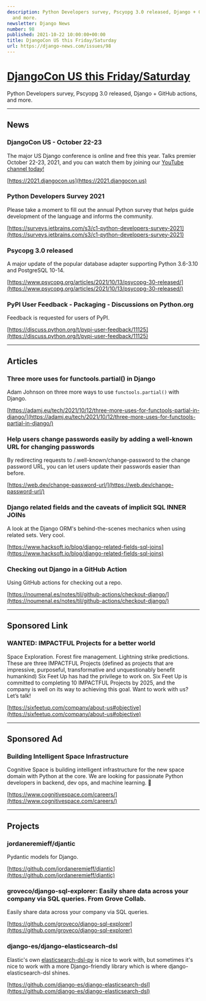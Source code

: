 ```yaml
---
description: Python Developers survey, Pscyopg 3.0 released, Django + GitHub actions,
  and more.
newsletter: Django News
number: 98
published: 2021-10-22 10:00:00+00:00
title: DjangoCon US this Friday/Saturday
url: https://django-news.com/issues/98
---
```


# [DjangoCon US this Friday/Saturday](https://django-news.com/issues/98)

Python Developers survey, Pscyopg 3.0 released, Django + GitHub actions, and more.

----

## News

### DjangoCon US - October 22-23

<p>The major US Django conference is online and free this year. Talks premier October 22-23, 2021, and you can watch them by joining our <a href="https://cur.at/jAMUSrm">YouTube channel today!</a></p>

[https://2021.djangocon.us](https://2021.djangocon.us)

### Python Developers Survey 2021

<p>Please take a moment to fill out the annual Python survey that helps guide development of the language and informs the community.</p>

[https://surveys.jetbrains.com/s3/c1-python-developers-survey-2021](https://surveys.jetbrains.com/s3/c1-python-developers-survey-2021)

### Psycopg 3.0 released

<p>A major update of the popular database adapter supporting Python 3.6-3.10 and PostgreSQL 10-14.</p>

[https://www.psycopg.org/articles/2021/10/13/psycopg-30-released/](https://www.psycopg.org/articles/2021/10/13/psycopg-30-released/)

### PyPI User Feedback - Packaging - Discussions on Python.org

<p>Feedback is requested for users of PyPI.</p>

[https://discuss.python.org/t/pypi-user-feedback/11125](https://discuss.python.org/t/pypi-user-feedback/11125)

----

## Articles

### Three more uses for functools.partial() in Django

<p>Adam Johnson on three more ways to use <code>functools.partial()</code> with Django.</p>

[https://adamj.eu/tech/2021/10/12/three-more-uses-for-functools-partial-in-django/](https://adamj.eu/tech/2021/10/12/three-more-uses-for-functools-partial-in-django/)

### Help users change passwords easily by adding a well-known URL for changing passwords

<p>By redirecting requests to /.well-known/change-password to the change password URL, you can let users update their passwords easier than before.</p>

[https://web.dev/change-password-url/](https://web.dev/change-password-url/)

### Django related fields and the caveats of implicit SQL INNER JOINs

<p>A look at the Django ORM's behind-the-scenes mechanics when using related sets. Very cool.</p>

[https://www.hacksoft.io/blog/django-related-fields-sql-joins](https://www.hacksoft.io/blog/django-related-fields-sql-joins)

### Checking out Django in a GitHub Action

<p>Using GitHub actions for checking out a repo.</p>

[https://noumenal.es/notes/til/github-actions/checkout-django/](https://noumenal.es/notes/til/github-actions/checkout-django/)

----

## Sponsored Link

### WANTED: IMPACTFUL Projects for a better world

<p>Space Exploration. Forest fire management. Lightning strike predictions. These are three IMPACTFUL Projects (defined as projects that are impressive, purposeful, transformative and unquestionably benefit humankind) Six Feet Up has had the privilege to work on. Six Feet Up is committed to completing 10 IMPACTFUL Projects by 2025, and the company is well on its way to achieving this goal. Want to work with us? Let’s talk!</p>

[https://sixfeetup.com/company/about-us#objective](https://sixfeetup.com/company/about-us#objective)

----

## Sponsored Ad

### Building Intelligent Space Infrastructure

<p>Cognitive Space is building intelligent infrastructure for the new space domain with Python at the core. We are looking for passionate Python developers in backend, dev ops, and machine learning. 🖖</p>

[https://www.cognitivespace.com/careers/](https://www.cognitivespace.com/careers/)

----

## Projects

### jordaneremieff/djantic

<p>Pydantic models for Django.</p>

[https://github.com/jordaneremieff/djantic](https://github.com/jordaneremieff/djantic)

### groveco/django-sql-explorer: Easily share data across your company via SQL queries. From Grove Collab.

<p>Easily share data across your company via SQL queries.</p>

[https://github.com/groveco/django-sql-explorer](https://github.com/groveco/django-sql-explorer)

### django-es/django-elasticsearch-dsl

<p>Elastic's own <a href="https://cur.at/eWPgZQA">elasticsearch-dsl-py</a> is nice to work with, but sometimes it's nice to work with a more Django-friendly library which is where django-elasticsearch-dsl shines.</p>

[https://github.com/django-es/django-elasticsearch-dsl](https://github.com/django-es/django-elasticsearch-dsl)
